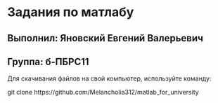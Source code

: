 <h1>Задания по матлабу</h1>
<h2>Выполнил: Яновский Евгений Валерьевич</h2>
<h2>Группа: б-ПБРС11</h2>
<p>Для скачивания файлов на свой компьютер, используйте команду: </p> 
<p> git clone https://github.com/Melancholia312/matlab_for_university </p>
